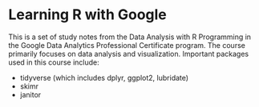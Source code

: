 # Learning R with Google
This is a set of study notes from the Data Analysis with R Programming in the Google Data Analytics Professional Certificate program. The course primarily focuses on data analysis and visualization. Important packages used in this course include:

* tidyverse (which includes dplyr, ggplot2, lubridate)
* skimr
* janitor
